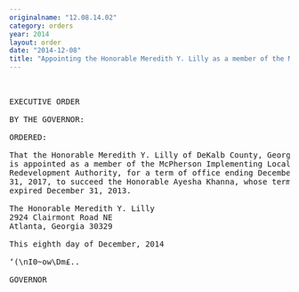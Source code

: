 ```yaml
---
originalname: "12.08.14.02"
category: orders
year: 2014
layout: order
date: "2014-12-08"
title: "Appointing the Honorable Meredith Y. Lilly as a member of the McPherson Implementing Local Redevelopment Authority"
---
```

<pre>
 

EXECUTIVE ORDER

BY THE GOVERNOR:

ORDERED:

That the Honorable Meredith Y. Lilly of DeKalb County, Georgia,
is appointed as a member of the McPherson Implementing Local
Redevelopment Authority, for a term of office ending December
31, 2017, to succeed the Honorable Ayesha Khanna, whose term
expired December 31, 2013.

The Honorable Meredith Y. Lilly
2924 Clairmont Road NE
Atlanta, Georgia 30329

This eighth day of December, 2014

‘(\nI0~ow\Dm£..

GOVERNOR

</pre>
